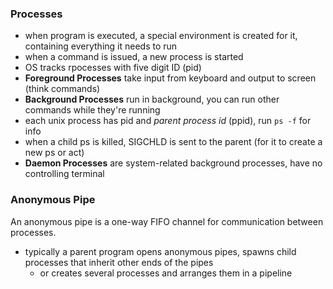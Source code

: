 ### Processes
- when program is executed, a special environment is created for it, containing everything it needs to run
- when a command is issued, a new process is started
- OS tracks rpocesses with five digit ID (pid)
- **Foreground Processes** take input from keyboard and output to screen (think commands)
- **Background Processes** run in background, you can run other commands while they're running
- each unix process has pid and *parent process id* (ppid), run `ps -f` for info
- when a child ps is killed, SIGCHLD is sent to the parent (for it to create a new ps or act)
- **Daemon Processes** are system-related background processes, have no controlling terminal

### Anonymous Pipe
An anonymous pipe is a one-way FIFO channel for communication between processes.
- typically a parent program opens anonymous pipes, spawns child processes that inherit other ends of the pipes
  - or creates several processes and arranges them in a pipeline
